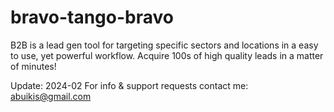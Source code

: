 # bravo-tango-bravo
B2B is a lead gen tool for targeting specific sectors and locations in a easy to use, yet powerful workflow. Acquire 100s of high quality leads in a matter of minutes!

Update: 2024-02
For info & support requests contact me: abuikis@gmail.com
